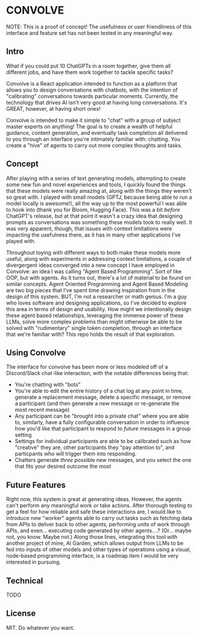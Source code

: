 # CONVOLVE

NOTE: This is a proof of concept! The usefulness or user friendliness of this interface and feature set has not been tested in any meaningful way.

## Intro 

What if you could put 10 ChatGPTs in a room together, give them all different jobs, and have them work together to tackle specific tasks?

Convolve is a React application intended to function as a platform that allows you to design conversations with chatbots, with the intention of "calibrating" conversations towards particular moments. Currently, the technology that drives AI isn't very good at having long conversations. It's GREAT, however, at having short ones!

Convolve is intended to  make it simple to "chat" with a group of subject master experts on anything! The goal is to create a wealth of helpful guidance, content generation, and eventually task completion  all delivered to you through an interface you're intimately familiar with: chatting. You create a "hive" of agents to carry out more complex thoughts and tasks.

## Concept

After playing with a series of text generating models, attempting to create some new fun and novel experiences and tools, I quickly found the things that these models were really amazing at, along with the things they weren't so great with. I played with small models (GPTJ, because being able to run a model locally is awesome!), all the way up to the most powerful I was able to hook into (thank you for Bloom, Hugging Face). This was a bit *before* ChatGPT's release, but at that point it wasn't a crazy idea that designing prompts as conversations was something these models took to really well. It was very apparent, though, that issues with context limitations were impacting the usefulness there, as it has in many other applications I've played with.

Throughout toying with different ways to both make these models more useful, along with experiments in addressing context limitations, a couple of divergergent ideas converged into a new concept I have employed in Convolve: an idea I was calling "Agent Based Programming". Sort of like OOP, but with agents. As it turns out, there's a lot of material to be found on similar concepts. Agent Oriented Programming and Agent Based Modeling are two big pieces that I've spent time drawing inspiration from in the design of this system. BUT, I'm not a researcher or math genius. I'm a guy who loves software and designing applications, so I've decided to explore this area in terms of design and usability. How might we intentionally design these agent based relationships, leveraging the immense power of these LLMs, solve more complex problems than might otherwise be able to be solved with "rudimentary" single token completion, through  an interface that we're familiar with? This repo holds the result of that exploration.

## Using Convolve

The interface for convolve has been more or less modeled off of a Discord/Slack chat-like interaction, with the notable differences being that:
 - You're chatting with "bots"
 - You're able to edit the entire history of a chat log at any point in time, generate a replacement message, delete a specific message, or remove a participant (and then generate a new message or re-generate the most recent message)
 - Any participant can be "brought into a private chat" where you are able to, similarly, have a fully configurable conversation in order to influence how you'd like that participant to respond to *future* messages in a group setting
 - Settings for individual participants are able to be calibrated such as how "creative" they are, other participants they "pay attention to", and particpants who will trigger them into responding.
 - Chatters generate *three* possible new messages, and you select the one that fits your desired outcome the most

## Future Features

Right now, this system is great at generating ideas. However, the agents can't perform any meaningful work or take actions. After thorough testing to get a feel for how reliable and safe these interactions are, I would like to introduce new "worker" agents able to carry out tasks such as fetching data from APIs to deliver back to other agents, performing units of work through APIs, and even... executing code generated by other agents....? (Or... maybe not, you know. Maybe not.) Along those lines, integrating this tool with another project of mine, AI Garden, which allows output from LLMs to be fed into inputs of other models and other types of operations using a visual, node-based programming interface, is a roadmap item I would be very interested in pursuing. 


## Technical

TODO


## License

MIT. Do whatever you want.

